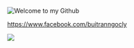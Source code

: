 ![Welcome to my Github](https://user-images.githubusercontent.com/88178841/127621233-55c539e3-912c-41db-8286-dfbe4ef7121b.png)

https://www.facebook.com/buitranngocly

<a href="https://www.facebook.com/buitranngocly" target="_blank"><img src="file:///C:/Users/buitr/Downloads/4-removebg-preview.png" /></a>
